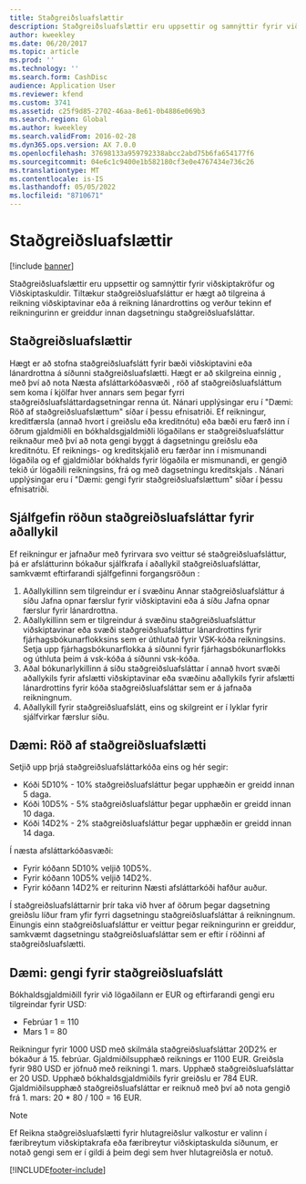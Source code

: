 ```yaml
---
title: Staðgreiðsluafslættir
description: Staðgreiðsluafslættir eru uppsettir og samnýttir fyrir viðskiptakröfur og Viðskiptaskuldir.  Tiltækur staðgreiðsluafsláttur er hægt að tilgreina á reikning viðskiptavinar eða á reikning lánardrottins og verður tekinn ef reikningurinn er greiddur innan dagsetningu staðgreiðsluafsláttar.
author: kweekley
ms.date: 06/20/2017
ms.topic: article
ms.prod: ''
ms.technology: ''
ms.search.form: CashDisc
audience: Application User
ms.reviewer: kfend
ms.custom: 3741
ms.assetid: c25f9d85-2702-46aa-8e61-0b4886e069b3
ms.search.region: Global
ms.author: kweekley
ms.search.validFrom: 2016-02-28
ms.dyn365.ops.version: AX 7.0.0
ms.openlocfilehash: 37698133a959792338abcc2abd75b6fa654177f6
ms.sourcegitcommit: 04e6c1c9400e1b582180cf3e0e4767434e736c26
ms.translationtype: MT
ms.contentlocale: is-IS
ms.lasthandoff: 05/05/2022
ms.locfileid: "8710671"
---
```

# <a name="cash-discounts"></a>Staðgreiðsluafslættir

[!include [banner](../includes/banner.md)]

Staðgreiðsluafslættir eru uppsettir og samnýttir fyrir viðskiptakröfur og Viðskiptaskuldir.  Tiltækur staðgreiðsluafsláttur er hægt að tilgreina á reikning viðskiptavinar eða á reikning lánardrottins og verður tekinn ef reikningurinn er greiddur innan dagsetningu staðgreiðsluafsláttar. 

## <a name="cash-discounts"></a>Staðgreiðsluafslættir

Hægt er að stofna staðgreiðsluafslátt fyrir bæði viðskiptavini eða lánardrottna á síðunni staðgreiðsluafslætti. Hægt er að skilgreina einnig , með því að nota Næsta afsláttarkóðasvæði , röð af staðgreiðsluafsláttum sem koma í kjölfar hver annars sem þegar fyrri staðgreiðsluafsláttardagsetningar renna út. Nánari upplýsingar eru í "Dæmi: Röð af staðgreiðsluafslættum" síðar í þessu efnisatriði. Ef reikningur, kreditfærsla (annað hvort í greiðslu eða kreditnótu) eða bæði eru færð inn í öðrum gjaldmiðli en bókhaldsgjaldmiðli lögaðilans er staðgreiðsluafsláttur reiknaður með því að nota gengi byggt á dagsetningu greiðslu eða kreditnótu. Ef reiknings- og kreditskjalið eru færðar inn í mismunandi lögaðila og ef gjaldmiðlar bókhalds fyrir lögaðila er mismunandi, er gengið tekið úr lögaðili reikningsins, frá og með dagsetningu kreditskjals . Nánari upplýsingar eru í "Dæmi: gengi fyrir staðgreiðsluafslættum" síðar í þessu efnisatriði.

## <a name="defaulting-order-of-cash-discount-main-account"></a>Sjálfgefin röðun staðgreiðsluafsláttar fyrir aðallykil

Ef reikningur er jafnaður með fyrirvara svo veittur sé staðgreiðsluafsláttur, þá er afslátturinn bókaður sjálfkrafa í aðallykil staðgreiðsluafsláttar, samkvæmt eftirfarandi sjálfgefinni forgangsröðun :
1.  Aðallykillinn sem tilgreindur er í svæðinu Annar staðgreiðsluafsláttur á síðu Jafna opnar færslur fyrir viðskiptavini eða á síðu Jafna opnar færslur fyrir lánardrottna.
2.  Aðallykillinn sem er tilgreindur á svæðinu staðgreiðsluafsláttur viðskiptavinar eða svæði staðgreiðsluafsláttur lánardrottins fyrir fjárhagsbókunarflokksins sem er úthlutað fyrir VSK-kóða reikningsins. Setja upp fjárhagsbókunarflokka á síðunni fyrir fjárhagsbókunarflokks og úthluta þeim á vsk-kóða á síðunni vsk-kóða.
3.  Aðal bókunarlykillinn á síðu staðgreiðsluafsláttar í annað hvort svæði aðallykils fyrir afslætti viðskiptavinar eða svæðinu aðallykils fyrir afslætti lánardrottins fyrir kóða staðgreiðsluafsláttar sem er á jafnaða reikningnum.
4.  Aðallykill fyrir staðgreiðsluafslátt, eins og skilgreint er í lyklar fyrir sjálfvirkar færslur síðu.

## <a name="example-series-of-cash-discounts"></a>Dæmi: Röð af staðgreiðsluafslætti
Setjið upp þrjá staðgreiðsluafsláttarkóða eins og hér segir:
-   Kóði 5D10% - 10% staðgreiðsluafsláttur þegar upphæðin er greidd innan 5 daga.
-   Kóði 10D5% - 5% staðgreiðsluafsláttur þegar upphæðin er greidd innan 10 daga.
-   Kóði 14D2% - 2% staðgreiðsluafsláttur þegar upphæðin er greidd innan 14 daga.

Í næsta afsláttarkóðasvæði:
-   Fyrir kóðann 5D10% veljið 10D5%.
-   Fyrir kóðann 10D5% veljið 14D2%.
-   Fyrir kóðann 14D2% er reiturinn Næsti afsláttarkóði hafður auður.

Í staðgreiðsluafsláttarnir þrír taka við hver af öðrum þegar dagsetning greiðslu líður fram yfir fyrri dagsetningu staðgreiðsluafsláttar á reikningnum. Einungis einn staðgreiðsluafsláttur er veittur þegar reikningurinn er greiddur, samkvæmt dagsetningu staðgreiðsluafsláttar sem er eftir í röðinni af staðgreiðsluafslætti.

## <a name="example-exchange-rates-for-cash-discounts"></a>Dæmi: gengi fyrir staðgreiðsluafslátt
Bókhaldsgjaldmiðill fyrir við lögaðilann er EUR og eftirfarandi gengi eru tilgreindar fyrir USD:
-   Febrúar 1 = 110
-   Mars 1 = 80

Reikningur fyrir 1000 USD með skilmála staðgreiðsluafsláttar 20D2% er bókaður á 15. febrúar. Gjaldmiðilsupphæð reiknings er 1100 EUR. Greiðsla fyrir 980 USD er jöfnuð með reikningi 1. mars. Upphæð staðgreiðsluafsláttar er 20 USD. Upphæð bókhaldsgjaldmiðils fyrir greiðslu er 784 EUR. Gjaldmiðilsupphæð staðgreiðsluafsláttar er reiknuð með því að nota gengið frá 1. mars: 20 \* 80 / 100 = 16 EUR.

> [!NOTE]
> Ef Reikna staðgreiðsluafslætti fyrir hlutagreiðslur valkostur er valinn í færibreytum viðskiptakrafa eða færibreytur viðskiptaskulda síðunum, er notað gengi sem er í gildi á þeim degi sem hver hlutagreiðsla er notuð. 



[!INCLUDE[footer-include](../../includes/footer-banner.md)]

